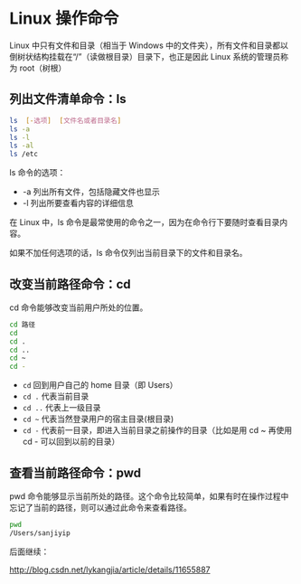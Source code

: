 # Linux 操作命令

Linux 中只有文件和目录（相当于 Windows 中的文件夹），所有文件和目录都以倒树状结构挂载在“/”（读做根目录）目录下，也正是因此 Linux 系统的管理员称为 root（树根）

## 列出文件清单命令：ls

```bash
ls  [-选项]  [文件名或者目录名]
ls -a
ls -l
ls -al
ls /etc
```

ls 命令的选项：

* -a 列出所有文件，包括隐藏文件也显示
* -l 列出所要查看内容的详细信息

在 Linux 中，ls 命令是最常使用的命令之一，因为在命令行下要随时查看目录内容。

如果不加任何选项的话，ls 命令仅列出当前目录下的文件和目录名。

## 改变当前路径命令：cd

cd 命令能够改变当前用户所处的位置。

```bash
cd 路径
cd
cd .
cd ..
cd ~
cd -
```

* `cd` 回到用户自己的 home 目录（即 Users）
* `cd .` 代表当前目录
* `cd ..` 代表上一级目录
* `cd ~` 代表当然登录用户的宿主目录(根目录)
* `cd -` 代表前一目录，即进入当前目录之前操作的目录（比如是用 cd ~ 再使用 cd - 可以回到以前的目录）

## 查看当前路径命令：pwd

pwd 命令能够显示当前所处的路径。这个命令比较简单，如果有时在操作过程中忘记了当前的路径，则可以通过此命令来查看路径。

```bash
pwd
/Users/sanjiyip
```

后面继续：

http://blog.csdn.net/lykangjia/article/details/11655887
